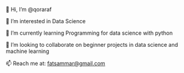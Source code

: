👋 Hi, I’m @qoraraf

👀 I’m interested in Data Science

🌱 I’m currently learning Programming for data science with python

💞️ I’m looking to collaborate on beginner projects in data science and machine learning

📫 Reach me at: fatsammar@gmail.com


<!---
qoraraf/qoraraf is a ✨ special ✨ repository because its `README.md` (this file) appears on your GitHub profile.
You can click the Preview link to take a look at your changes.
--->
